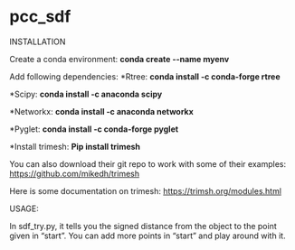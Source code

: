 # pcc_sdf

INSTALLATION

Create a conda environment:
**conda create --name myenv**

Add following dependencies:
*Rtree:
**conda install -c conda-forge rtree**

*Scipy:
**conda install -c anaconda scipy**

*Networkx:
**conda install -c anaconda networkx**

*Pyglet:
**conda install -c conda-forge pyglet** 

*Install trimesh:
**Pip install trimesh**

You can also download their git repo to work with some of their examples:
https://github.com/mikedh/trimesh

Here is some documentation on trimesh:
https://trimsh.org/modules.html


USAGE:

In sdf_try.py, it tells you the signed distance from the object to the point given in “start”.
You can add more points in “start” and play around with it.
